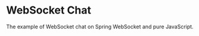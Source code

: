 WebSocket Chat
=============

The example of WebSocket chat on Spring WebSocket and pure JavaScript.
